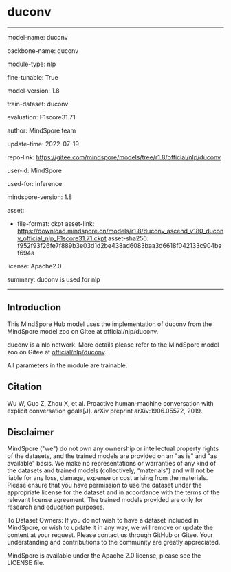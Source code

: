 # duconv

---

model-name: duconv

backbone-name: duconv

module-type: nlp

fine-tunable: True

model-version: 1.8

train-dataset: duconv

evaluation: F1score31.71

author: MindSpore team

update-time: 2022-07-19

repo-link: <https://gitee.com/mindspore/models/tree/r1.8/official/nlp/duconv>

user-id: MindSpore

used-for: inference

mindspore-version: 1.8

asset:

-
    file-format: ckpt
    asset-link: <https://download.mindspore.cn/models/r1.8/duconv_ascend_v180_duconv_official_nlp_F1score31.71.ckpt>
    asset-sha256: f952f93f26fe7f889b3e03d1d2be438ad6083baa3d6618f042133c904baf694a

license: Apache2.0

summary: duconv is used for nlp

---

## Introduction

This MindSpore Hub model uses the implementation of duconv from the MindSpore model zoo on Gitee at official/nlp/duconv.

duconv is a nlp network. More details please refer to the MindSpore model zoo on Gitee at [official/nlp/duconv](https://gitee.com/mindspore/models/blob/r1.8/official/nlp/duconv/README_CN.md).

All parameters in the module are trainable.

## Citation

Wu W, Guo Z, Zhou X, et al. Proactive human-machine conversation with explicit conversation goals[J]. arXiv preprint arXiv:1906.05572, 2019.

## Disclaimer

MindSpore ("we") do not own any ownership or intellectual property rights of the datasets, and the trained models are provided on an "as is" and "as available" basis. We make no representations or warranties of any kind of the datasets and trained models (collectively, “materials”) and will not be liable for any loss, damage, expense or cost arising from the materials. Please ensure that you have permission to use the dataset under the appropriate license for the dataset and in accordance with the terms of the relevant license agreement. The trained models provided are only for research and education purposes.

To Dataset Owners: If you do not wish to have a dataset included in MindSpore, or wish to update it in any way, we will remove or update the content at your request. Please contact us through GitHub or Gitee. Your understanding and contributions to the community are greatly appreciated.

MindSpore is available under the Apache 2.0 license, please see the LICENSE file.
